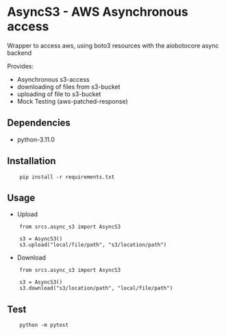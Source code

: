 # AsyncS3 - AWS Asynchronous access 
Wrapper to access aws, using boto3 resources with the aiobotocore async backend 

Provides:
 * Asynchronous s3-access
 * downloading of files from s3-bucket
 * uploading of file to s3-bucket
 * Mock Testing (aws-patched-response)

## Dependencies
 * python-3.11.0

## Installation
```
    pip install -r requirements.txt
```

## Usage
- Upload
```
    from srcs.async_s3 import AsyncS3

    s3 = AsyncS3()
    s3.upload("local/file/path", "s3/location/path")
```
- Download
```
    from srcs.async_s3 import AsyncS3

    s3 = AsyncS3()
    s3.download("s3/location/path", "local/file/path")
```

## Test
```
    python -m pytest
```
